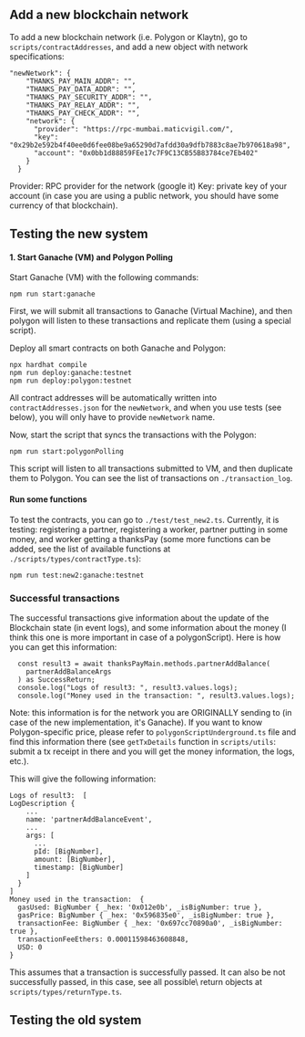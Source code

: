 ## Add a new blockchain network

To add a new blockchain network (i.e. Polygon or Klaytn), go to `scripts/contractAddresses`, and add a new object with network specifications:
```
"newNetwork": {
    "THANKS_PAY_MAIN_ADDR": "",
    "THANKS_PAY_DATA_ADDR": "",
    "THANKS_PAY_SECURITY_ADDR": "",
    "THANKS_PAY_RELAY_ADDR": "",
    "THANKS_PAY_CHECK_ADDR": "",
    "network": {
      "provider": "https://rpc-mumbai.maticvigil.com/",
      "key": "0x29b2e592b4f40ee0d6fee08be9a65290d7afdd30a9dfb7883c8ae7b970618a98",
      "account": "0x0bb1d88859FEe17c7F9C13CB55B83784ce7Eb402"
    }
  }
```
Provider: RPC provider for the network (google it)
Key: private key of your account (in case you are using a public network, you should have some currency of that blockchain).

## Testing the new system

#### 1. Start Ganache (VM) and Polygon Polling
Start Ganache (VM) with the following commands:
```
npm run start:ganache
```
First, we will submit all transactions to Ganache (Virtual Machine), and then polygon will listen to these transactions and replicate them (using a special script).

Deploy all smart contracts on both Ganache and Polygon:
```
npx hardhat compile
npm run deploy:ganache:testnet
npm run deploy:polygon:testnet
```

All contract addresses will be automatically written into `contractAddresses.json` for the `newNetwork`, and when you use tests (see below), you will only have to provide `newNetwork` name. 

Now, start the script that syncs the transactions with the Polygon:
```
npm run start:polygonPolling
```
This script will listen to all transactions submitted to VM, and then duplicate them to Polygon. You can see the list of transactions on `./transaction_log`.


#### Run some functions
To test the contracts, you can go to `./test/test_new2.ts`.
Currently, it is testing: registering a partner, registering a worker, partner putting in some money, and worker getting a thanksPay (some more functions can be added, see the list of available functions at `./scripts/types/contractType.ts`):
```
npm run test:new2:ganache:testnet
```


### Successful transactions
The successful transactions give information about the update of the Blockchain state (in event logs),
and some information about the money (I think this one is more important in case of a polygonScript).
Here is how you can get this information:
```
  const result3 = await thanksPayMain.methods.partnerAddBalance(
    partnerAddBalanceArgs
  ) as SuccessReturn;
  console.log("Logs of result3: ", result3.values.logs);
  console.log("Money used in the transaction: ", result3.values.logs);
```
Note: this information is for the network you are ORIGINALLY sending to (in case of the new implementation, it's Ganache). If you want to know Polygon-specific price, please refer to `polygonScriptUnderground.ts` file and find this information there (see `getTxDetails` function in `scripts/utils`: submit a tx receipt in there and you will get the money information, the logs, etc.).

This will give the following information:
```
Logs of result3:  [
LogDescription {
    ...
    name: 'partnerAddBalanceEvent',
    ...        
    args: [
      ...
      pId: [BigNumber],
      amount: [BigNumber],
      timestamp: [BigNumber]
    ]
  }
]
Money used in the transaction:  {
  gasUsed: BigNumber { _hex: '0x012e0b', _isBigNumber: true },
  gasPrice: BigNumber { _hex: '0x596835e0', _isBigNumber: true },
  transactionFee: BigNumber { _hex: '0x697cc70890a0', _isBigNumber: true },
  transactionFeeEthers: 0.00011598463608848,
  USD: 0
}
```
This assumes that a transaction is successfully passed. It can also be not successfully passed, in this case, see all possible\ return objects at `scripts/types/returnType.ts`.


## Testing the old system

